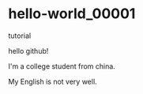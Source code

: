 # hello-world_00001
tutorial

hello github!

I'm a college student from china.

My English is not very well.
